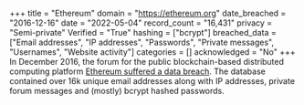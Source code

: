 +++
title = "Ethereum"
domain = "https://ethereum.org"
date_breached = "2016-12-16"
date = "2022-05-04"
record_count = "16,431"
privacy = "Semi-private"
Verified = "True"
hashing = ["bcrypt"]
breached_data = ["Email addresses", "IP addresses", "Passwords", "Private messages", "Usernames", "Website activity"]
categories = []
acknowledged = "No"
+++
In December 2016, the forum for the public blockchain-based distributed computing platform <a href="https://blog.ethereum.org/2016/12/19/security-alert-12192016-ethereum-org-forums-database-compromised/" target="_blank" rel="noopener">Ethereum suffered a data breach</a>. The database contained over 16k unique email addresses along with IP addresses, private forum messages and (mostly) bcrypt hashed passwords.
